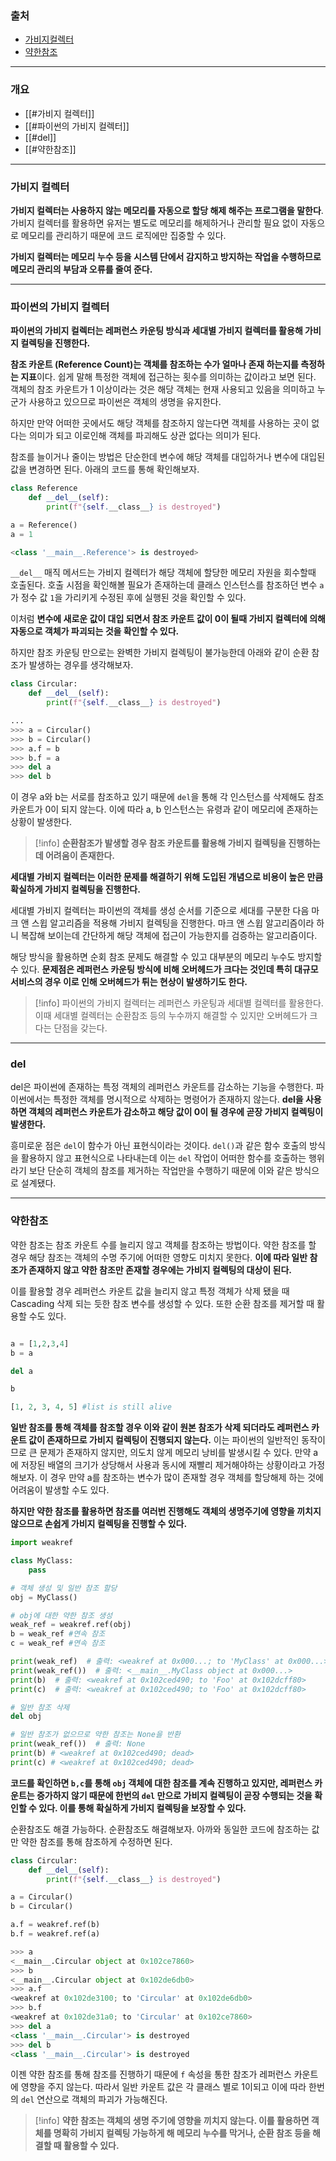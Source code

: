 ### 출처
* [가비지컬렉터](https://velog.io/@samkong/garbagecollection3)
* [약한참조](https://soooprmx.com/%ed%8c%8c%ec%9d%b4%ec%8d%ac-%ec%95%bd%ed%95%9c%ec%b0%b8%ec%a1%b0/)
___
### 개요
* [[#가비지 컬렉터]]
* [[#파이썬의 가비지 컬렉터]]
* [[#del]]
* [[#약한참조]]
___
### 가비지 컬렉터

**가비지 컬렉터는 사용하지 않는 메모리를 자동으로 할당 해제 해주는 프로그램을 말한다**. 가비지 컬렉터를 활용하면 유저는 별도로 메모리를 해제하거나 관리할 필요 없이 자동으로 메모리를 관리하기 때문에 코드 로직에만 집중할 수 있다.

**가비지 컬렉터는 메모리 누수 등을 시스템 단에서 감지하고 방지하는 작업을 수행하므로 메모리 관리의 부담과 오류를 줄여 준다.**
___
### 파이썬의 가비지 컬렉터

**파이썬의 가비지 컬렉터는 레퍼런스 카운팅 방식과 세대별 가비지 컬렉터를 활용해 가비지 컬렉팅을 진행한다.**

**참조 카운트 (Reference Count)는 객체를 참조하는 수가 얼마나 존재 하는지를 측정하는 지표**이다. 쉽게 말해 특정한 객체에 접근하는 횟수를 의미하는 값이라고 보면 된다. 객체의 참조 카운트가 1 이상이라는 것은 해당 객체는 현재 사용되고 있음을 의미하고 누군가 사용하고 있으므로 파이썬은 객체의 생명을 유지한다. 

하지만 만약 어떠한 곳에서도 해당 객체를 참조하지 않는다면 객체를 사용하는 곳이 없다는 의미가 되고 이로인해 객체를 파괴해도 상관 없다는 의미가 된다.

참조를 늘이거나 줄이는 방법은 단순한데 변수에 해당 객체를 대입하거나 변수에 대입된 값을 변경하면 된다. 아래의 코드를 통해 확인해보자.

```python 
class Reference
	def __del__(self):
		print(f"{self.__class__} is destroyed")

a = Reference()
a = 1

<class '__main__.Reference'> is destroyed>
```

`__del__` 매직 메서드는 가비지 컬렉터가 해당 객체에 할당한 메모리 자원을 회수할때 호출된다. 호출 시점을 확인해볼 필요가 존재하는데 클래스 인스턴스를 참조하던 변수 `a`가 정수 값 `1`을 가리키게 수정된 후에 실행된 것을 확인할 수 있다.

이처럼 **변수에 새로운 값이 대입 되면서 참조 카운트 값이 0이 될때 가비지 컬렉터에 의해 자동으로 객체가 파괴되는 것을 확인할 수 있다.**

하지만 참조 카운팅 만으로는 완벽한 가비지 컬렉팅이 불가능한데 아래와 같이 순환 참조가 발생하는 경우를 생각해보자.

```python
class Circular:
	def __del__(self):
		print(f"{self.__class__} is destroyed")

...
>>> a = Circular()
>>> b = Circular()
>>> a.f = b
>>> b.f = a
>>> del a
>>> del b
```

이 경우 a와 b는 서로를 참조하고 있기 때문에 `del`을 통해 각 인스턴스를 삭제해도 참조 카운트가 0이 되지 않는다. 이에 따라 a, b 인스턴스는 유령과 같이 메모리에 존재하는 상황이 발생한다.

>[!info]
>**순환참조가 발생할 경우 참조 카운트를 활용해 가비지 컬렉팅을 진행하는데 어려움이 존재한다.**

**세대별 가비지 컬렉터는 이러한 문제를 해결하기 위해 도입된 개념으로 비용이 높은 만큼 확실하게 가비지 컬렉팅을 진행한다.**

세대별 가비지 컬렉터는 파이썬의 객체를 생성 순서를 기준으로 세대를 구분한 다음 마크 앤 스윕 알고리즘을 적용해 가비지 컬렉팅을 진행한다. 마크 앤 스윕 알고리즘이라 하니 복잡해 보이는데 간단하게 해당 객체에 접근이 가능한지를 검증하는 알고리즘이다. 

해당 방식을 활용하면 순회 참조 문제도 해결할 수 있고 대부분의 메모리 누수도 방지할 수 있다. **문제점은 레퍼런스 카운팅 방식에 비해 오버헤드가 크다는 것인데 특히 대규모 서비스의 경우 이로 인해 오버헤드가 튀는 현상이 발생하기도 한다.**

>[!info]
>파이썬의 가비지 컬렉터는 레퍼런스 카운팅과 세대별 컬렉터를 활용한다. 이때 세대별 컬렉터는 순환참조 등의 누수까지 해결할 수 있지만 오버헤드가 크다는 단점을 갖는다.

___
### del

del은 파이썬에 존재하는 특정 객체의 레퍼런스 카운트를 감소하는 기능을 수행한다. 파이썬에서는 특정한 객체를 명시적으로 삭제하는 명령어가 존재하지 않는다. **del을 사용하면 객체의 레퍼런스 카운트가 감소하고 해당 값이 0이 될 경우에 곧장 가비지 컬렉팅이 발생한다.** 

흥미로운 점은 `del`이 함수가 아닌 표현식이라는 것이다. `del()`과 같은 함수 호출의 방식을 활용하지 않고 표현식으로 나타내는데 이는 `del` 작업이 어떠한 함수를 호출하는 행위라기 보단 단순히 객체의 참조를 제거하는 작업만을 수행하기 때문에 이와 같은 방식으로 설계됐다.
___
### 약한참조

약한 참조는 참조 카운트 수를 늘리지 않고 객체를 참조하는 방법이다. 약한 참조를 할 경우 해당 참조는 객체의 수명 주기에 어떠한 영향도 미치지 못한다. **이에 따라 일반 참조가 존재하지 않고 약한 참조만 존재할 경우에는 가비지 컬렉팅의 대상이 된다.**

이를 활용할 경우 레퍼런스 카운트 값을 늘리지 않고 특정 객체가 삭제 됐을 때 Cascading 삭제 되는 듯한 참조 변수를 생성할 수 있다. 또한 순환 참조를 제거할 때 활용할 수도 있다.

```python

a = [1,2,3,4]
b = a

del a

b

[1, 2, 3, 4, 5] #list is still alive
```

**일반 참조를 통해 객체를 참조할 경우 이와 같이 원본 참조가 삭제 되더라도 레퍼런스 카운트 값이 존재하므로 가비지 컬렉팅이 진행되지 않는다.** 이는 파이썬의 일반적인 동작이므로 큰 문제가 존재하지 않지만, 의도치 않게 메모리 낭비를 발생시킬 수 있다. 만약 a에 저장된 배열의 크기가 상당해서 사용과 동시에 재빨리 제거해야하는 상황이라고 가정해보자. 이 경우 만약 a를 참조하는 변수가 많이 존재할 경우 객체를 할당해제 하는 것에 어려움이 발생할 수도 있다.

**하지만 약한 참조를 활용하면 참조를 여러번 진행해도 객체의 생명주기에 영향을 끼치지 않으므로 손쉽게 가비지 컬렉팅을 진행할 수 있다.**

```python
import weakref

class MyClass:
    pass

# 객체 생성 및 일반 참조 할당
obj = MyClass()

# obj에 대한 약한 참조 생성
weak_ref = weakref.ref(obj)
b = weak_ref #연속 참조
c = weak_ref #연속 참조

print(weak_ref)  # 출력: <weakref at 0x000...; to 'MyClass' at 0x000...>
print(weak_ref())  # 출력: <__main__.MyClass object at 0x000...>
print(b)  # 출력: <weakref at 0x102ced490; to 'Foo' at 0x102dcff80>
print(c)  # 출력: <weakref at 0x102ced490; to 'Foo' at 0x102dcff80>

# 일반 참조 삭제
del obj

# 일반 참조가 없으므로 약한 참조는 None을 반환
print(weak_ref())  # 출력: None
print(b) # <weakref at 0x102ced490; dead>
print(c) # <weakref at 0x102ced490; dead>
```

**코드를 확인하면 `b,c`를 통해 `obj` 객체에 대한 참조를 계속 진행하고 있지만, 레퍼런스 카운트는 증가하지 않기 때문에 한번의 `del` 만으로 가비지 컬렉팅이 곧장 수행되는 것을 확인할 수 있다. 이를 통해 확실하게 가비지 컬렉팅을 보장할 수 있다.**

순환참조도 해결 가능하다. 순환참조도 해결해보자. 아까와 동일한 코드에 참조하는 값만 약한 참조를 통해 참조하게 수정하면 된다.

```python
class Circular:
	def __del__(self):
		print(f"{self.__class__} is destroyed")

a = Circular()
b = Circular()

a.f = weakref.ref(b)
b.f = weakref.ref(a)

>>> a
<__main__.Circular object at 0x102ce7860>
>>> b
<__main__.Circular object at 0x102de6db0>
>>> a.f
<weakref at 0x102de3100; to 'Circular' at 0x102de6db0>
>>> b.f
<weakref at 0x102de31a0; to 'Circular' at 0x102ce7860>
>>> del a
<class '__main__.Circular'> is destroyed
>>> del b
<class '__main__.Circular'> is destroyed
```

이젠 약한 참조를 통해 참조를 진행하기 때문에 `f` 속성을 통한 참조가 레퍼런스 카운트에 영향을 주지 않는다. 따라서 일반 카운트 값은 각 클래스 별로 1이되고 이에 따라 한번의 `del` 연산으로 객체의 파괴가 가능해진다.

>[!info]
>**약한 참조는 객체의 생명 주기에 영향을 끼치지 않는다. 이를 활용하면 객체를 명확히 가비지 컬렉팅 가능하게 해 메모리 누수를 막거나, 순환 참조 등을 해결할 때 활용할 수 있다.**

